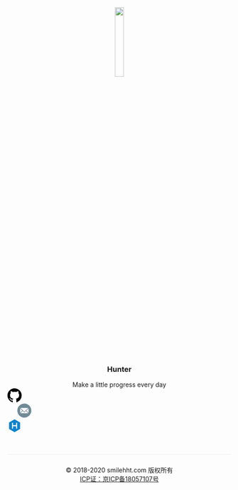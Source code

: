 

<div style='text-align: center;'>
    <div>
        <img src='/blog/hht.png' style='width:20%' >
    </div>
    <h3>Hunter</h3>
    <div>Make a little progress every day</div>
</div>

 <div class="flex-wrap about-links">
    <div class="link-item">
        <a href="https://github.com/smilehht" target='_blank'>
            <svg height="32" class="octicon octicon-mark-github text-white" viewBox="0 0 16 16" version="1.1" width="32" aria-hidden="true"><path fill-rule="evenodd" d="M8 0C3.58 0 0 3.58 0 8c0 3.54 2.29 6.53 5.47 7.59.4.07.55-.17.55-.38 0-.19-.01-.82-.01-1.49-2.01.37-2.53-.49-2.69-.94-.09-.23-.48-.94-.82-1.13-.28-.15-.68-.52-.01-.53.63-.01 1.08.58 1.23.82.72 1.21 1.87.87 2.33.66.07-.52.28-.87.51-1.07-1.78-.2-3.64-.89-3.64-3.95 0-.87.31-1.59.82-2.15-.08-.2-.36-1.02.08-2.12 0 0 .67-.21 2.2.82.64-.18 1.32-.27 2-.27.68 0 1.36.09 2 .27 1.53-1.04 2.2-.82 2.2-.82.44 1.1.16 1.92.08 2.12.51.56.82 1.27.82 2.15 0 3.07-1.87 3.75-3.65 3.95.29.25.54.73.54 1.48 0 1.07-.01 1.93-.01 2.2 0 .21.15.46.55.38A8.013 8.013 0 0016 8c0-4.42-3.58-8-8-8z"></path></svg>
        </a>
    </div>
    <div class="link-item" style='margin: 0 20px;' target='_blank'>
        <a href="mailto:956184070@qq.com">
            <svg t="1585704071797" class="icon" viewBox="0 0 1024 1024" version="1.1" xmlns="http://www.w3.org/2000/svg" p-id="12309" width="36" height="36"><path d="M512.268258 64.430032c-247.183323 0-447.569968 200.384597-447.569968 447.57304 0 247.1823 200.385621 447.56792 447.569968 447.56792s447.569968-200.385621 447.569968-447.56792c0-247.189467-200.386645-447.57304-447.569968-447.57304z m250.63996 279.572912L513.037196 588.684915l-252.244389-244.681971h502.115411z m-519.180508 35.60766l139.605741 133.484953-139.605741 130.956981V379.610604z m17.561682 300.386452L409.779385 534.941175l102.685459 98.191626 101.170109-98.191626 150.007391 145.055881H261.289392z m519.519413-35.944518L637.395236 512.731054l143.413569-135.081191v266.402675z" fill="#708A97" p-id="12310"></path></svg>
        </a>
    </div>
    <div class="link-item">
        <a href="https://smilehht.github.io/" target='_blank'>
            <svg version="1.1" xmlns="http://www.w3.org/2000/svg" xmlns:xlink="http://www.w3.org/1999/xlink" x="0px" y="0px" width="32" height="32" viewBox="0 0 512 512" enable-background="new 0 0 512 512" xml:space="preserve"><path fill="#0E83CD" d="M256.4,25.8l-200,115.5L56,371.5l199.6,114.7l200-115.5l0.4-230.2L256.4,25.8z M349,354.6l-18.4,10.7 l-18.6-11V275H200v79.6l-18.4,10.7l-18.6-11v-197l18.5-10.6l18.5,10.8V237h112v-79.6l18.5-10.6l18.5,10.8V354.6z"/></svg>
        </a>
    </div>
</div>

<div class="footer" style='margin-top:3rem;padding: 1.5rem;border-top: 1px solid #eaecef;text-align:center'>
    <div class="copyright">© 2018-2020 smilehht.com 版权所有</div>
    <a href="http://www.beian.miit.gov.cn"><div class="icp">ICP证：京ICP备18057107号</div></a>
</div>